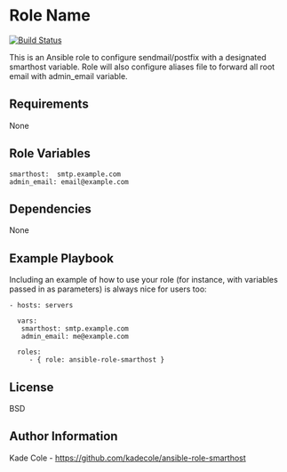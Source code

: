 Role Name
=========

[![Build Status](https://travis-ci.org/kadecole/ansible-role-smarthost.svg?branch=master)](https://travis-ci.org/kadecole/ansible-role-smarthost)

This is an Ansible role to configure sendmail/postfix with a designated smarthost variable. Role will also configure aliases file to forward all root email with admin_email variable.

Requirements
------------

None

Role Variables
--------------
```
smarthost:  smtp.example.com
admin_email: email@example.com
```

Dependencies
------------

None

Example Playbook
----------------

Including an example of how to use your role (for instance, with variables passed in as parameters) is always nice for users too:

    - hosts: servers

      vars:
       smarthost: smtp.example.com
       admin_email: me@example.com

      roles:
         - { role: ansible-role-smarthost }

License
-------

BSD

Author Information
------------------

Kade Cole - https://github.com/kadecole/ansible-role-smarthost
